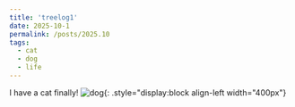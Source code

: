```yaml
---
title: 'treelog1'
date: 2025-10-1
permalink: /posts/2025.10
tags:
  - cat
  - dog
  - life
---
```


I have a cat finally!
![dog](https://treetree627.github.io/academicpages/images/profile-1.png){: .style="display:block align-left width="400px"}


